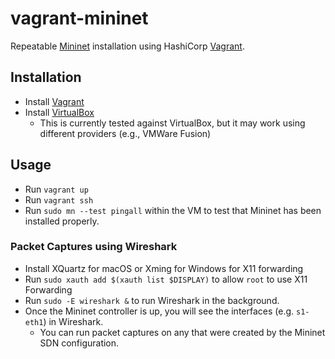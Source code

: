 # vagrant-mininet

Repeatable [Mininet](http://mininet.org/) installation using HashiCorp [Vagrant](https://www.vagrantup.com).

## Installation

- Install [Vagrant](https://www.vagrantup.com/downloads)
- Install [VirtualBox](https://www.virtualbox.org/wiki/Downloads)
  - This is currently tested against VirtualBox, but it may work using different providers (e.g., VMWare Fusion)

## Usage

- Run `vagrant up`
- Run `vagrant ssh`
- Run `sudo mn --test pingall` within the VM to test that Mininet has been installed properly.

### Packet Captures using Wireshark

- Install XQuartz for macOS or Xming for Windows for X11 forwarding
- Run `sudo xauth add $(xauth list $DISPLAY)` to allow `root` to use X11 Forwarding
- Run `sudo -E wireshark &` to run Wireshark in the background.
- Once the Mininet controller is up, you will see the interfaces (e.g. `s1-eth1`) in Wireshark. 
  - You can run packet captures on any that were created by the Mininet SDN configuration.

